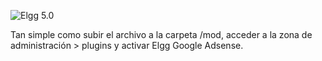 ![Elgg 5.0](https://img.shields.io/badge/Elgg-5.0-orange.svg?style=flat-square)

Tan simple como subir el archivo a la carpeta /mod, acceder a la zona de administración > plugins y activar Elgg Google Adsense.
